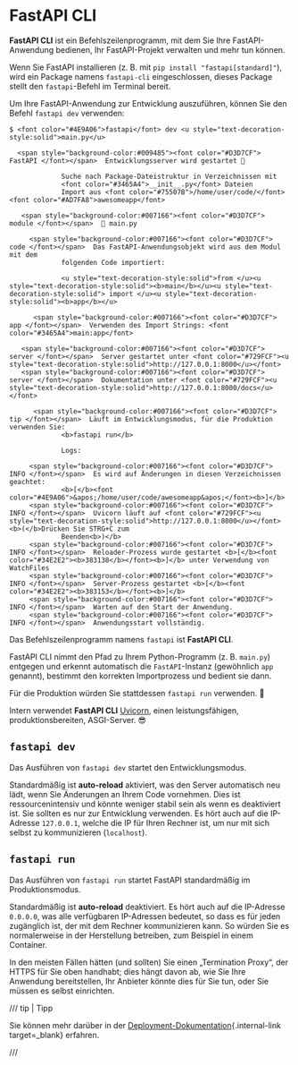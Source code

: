 # FastAPI CLI

**FastAPI CLI** ist ein Befehlszeilenprogramm, mit dem Sie Ihre FastAPI-Anwendung bedienen, Ihr FastAPI-Projekt verwalten und mehr tun können.

Wenn Sie FastAPI installieren (z. B. mit `pip install "fastapi[standard]"`), wird ein Package namens `fastapi-cli` eingeschlossen, dieses Package stellt den `fastapi`-Befehl im Terminal bereit.

Um Ihre FastAPI-Anwendung zur Entwicklung auszuführen, können Sie den Befehl `fastapi dev` verwenden:

<div class="termy">

```console
$ <font color="#4E9A06">fastapi</font> dev <u style="text-decoration-style:solid">main.py</u>

  <span style="background-color:#009485"><font color="#D3D7CF"> FastAPI </font></span>  Entwicklungsserver wird gestartet 🚀

             Suche nach Package-Dateistruktur in Verzeichnissen mit
             <font color="#3465A4">__init__.py</font> Dateien
             Import aus <font color="#75507B">/home/user/code/</font><font color="#AD7FA8">awesomeapp</font>

   <span style="background-color:#007166"><font color="#D3D7CF"> module </font></span>  🐍 main.py

     <span style="background-color:#007166"><font color="#D3D7CF"> code </font></span>  Das FastAPI-Anwendungsobjekt wird aus dem Modul mit dem
             folgenden Code importiert:

             <u style="text-decoration-style:solid">from </u><u style="text-decoration-style:solid"><b>main</b></u><u style="text-decoration-style:solid"> import </u><u style="text-decoration-style:solid"><b>app</b></u>

      <span style="background-color:#007166"><font color="#D3D7CF"> app </font></span>  Verwenden des Import Strings: <font color="#3465A4">main:app</font>

   <span style="background-color:#007166"><font color="#D3D7CF"> server </font></span>  Server gestartet unter <font color="#729FCF"><u style="text-decoration-style:solid">http://127.0.0.1:8000</u></font>
   <span style="background-color:#007166"><font color="#D3D7CF"> server </font></span>  Dokumentation unter <font color="#729FCF"><u style="text-decoration-style:solid">http://127.0.0.1:8000/docs</u></font>

      <span style="background-color:#007166"><font color="#D3D7CF"> tip </font></span>  Läuft im Entwicklungsmodus, für die Produktion verwenden Sie:
             <b>fastapi run</b>

             Logs:

     <span style="background-color:#007166"><font color="#D3D7CF"> INFO </font></span>  Es wird auf Änderungen in diesen Verzeichnissen geachtet:
             <b>[</b><font color="#4E9A06">&apos;/home/user/code/awesomeapp&apos;</font><b>]</b>
     <span style="background-color:#007166"><font color="#D3D7CF"> INFO </font></span>  Uvicorn läuft auf <font color="#729FCF"><u style="text-decoration-style:solid">http://127.0.0.1:8000</u></font> <b>(</b>Drücken Sie STRG+C zum
             Beenden<b>)</b>
     <span style="background-color:#007166"><font color="#D3D7CF"> INFO </font></span>  Reloader-Prozess wurde gestartet <b>[</b><font color="#34E2E2"><b>383138</b></font><b>]</b> unter Verwendung von WatchFiles
     <span style="background-color:#007166"><font color="#D3D7CF"> INFO </font></span>  Server-Prozess gestartet <b>[</b><font color="#34E2E2"><b>383153</b></font><b>]</b>
     <span style="background-color:#007166"><font color="#D3D7CF"> INFO </font></span>  Warten auf den Start der Anwendung.
     <span style="background-color:#007166"><font color="#D3D7CF"> INFO </font></span>  Anwendungsstart vollständig.
```

</div>

Das Befehlszeilenprogramm namens `fastapi` ist **FastAPI CLI**.

FastAPI CLI nimmt den Pfad zu Ihrem Python-Programm (z. B. `main.py`) entgegen und erkennt automatisch die `FastAPI`-Instanz (gewöhnlich `app` genannt), bestimmt den korrekten Importprozess und bedient sie dann.

Für die Produktion würden Sie stattdessen `fastapi run` verwenden. 🚀

Intern verwendet **FastAPI CLI** <a href="https://www.uvicorn.org" class="external-link" target="_blank">Uvicorn</a>, einen leistungsfähigen, produktionsbereiten, ASGI-Server. 😎

## `fastapi dev`

Das Ausführen von `fastapi dev` startet den Entwicklungsmodus.

Standardmäßig ist **auto-reload** aktiviert, was den Server automatisch neu lädt, wenn Sie Änderungen an Ihrem Code vornehmen. Dies ist ressourcenintensiv und könnte weniger stabil sein als wenn es deaktiviert ist. Sie sollten es nur zur Entwicklung verwenden. Es hört auch auf die IP-Adresse `127.0.0.1`, welche die IP für Ihren Rechner ist, um nur mit sich selbst zu kommunizieren (`localhost`).

## `fastapi run`

Das Ausführen von `fastapi run` startet FastAPI standardmäßig im Produktionsmodus.

Standardmäßig ist **auto-reload** deaktiviert. Es hört auch auf die IP-Adresse `0.0.0.0`, was alle verfügbaren IP-Adressen bedeutet, so dass es für jeden zugänglich ist, der mit dem Rechner kommunizieren kann. So würden Sie es normalerweise in der Herstellung betreiben, zum Beispiel in einem Container.

In den meisten Fällen hätten (und sollten) Sie einen „Termination Proxy“, der HTTPS für Sie oben handhabt; dies hängt davon ab, wie Sie Ihre Anwendung bereitstellen, Ihr Anbieter könnte dies für Sie tun, oder Sie müssen es selbst einrichten.

/// tip | Tipp

Sie können mehr darüber in der [Deployment-Dokumentation](deployment/index.md){.internal-link target=_blank} erfahren.

///

